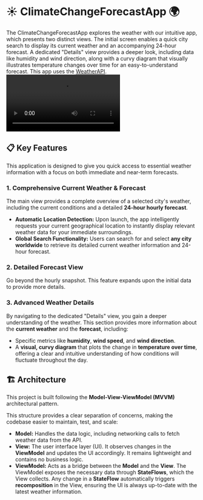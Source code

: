 # ☀️ ClimateChangeForecastApp 🌍
The ClimateChangeForecastApp explores the weather with our intuitive app, which presents two distinct views. The initial screen enables a quick city search to display its current weather and an accompanying 24-hour forecast. A dedicated "Details" view provides a deeper look, including data like humidity and wind direction, along with a curvy diagram that visually illustrates temperature changes over time for an easy-to-understand forecast. This app uses the [WeatherAPI](https://www.weatherapi.com/).
<video src="https://github.com/user-attachments/assets/072b1e6a-0d82-4a90-8cb6-e73e86114a19" controls></video>

## 📋 Key Features

This application is designed to give you quick access to essential weather information with a focus on both immediate and near-term forecasts.

### 1. Comprehensive Current Weather & Forecast

The main view provides a complete overview of a selected city's weather, including the current conditions and a detailed **24-hour hourly forecast**.

* **Automatic Location Detection:** Upon launch, the app intelligently requests your current geographical location to instantly display relevant weather data for your immediate surroundings.
* **Global Search Functionality:** Users can search for and select **any city worldwide** to retrieve its detailed current weather information and 24-hour forecast.

### 2. Detailed Forecast View

Go beyond the hourly snapshot. This feature expands upon the initial data to provide more details.

### 3. Advanced Weather Details

By navigating to the dedicated "Details" view, you gain a deeper understanding of the weather. This section provides more information about the **current weather** and the **forecast**, including:

* Specific metrics like **humidity**, **wind speed**, and **wind direction**.
* A **visual, curvy diagram** that plots the change in **temperature over time**, offering a clear and intuitive understanding of how conditions will fluctuate throughout the day.

## 🏗️ Architecture

This project is built following the **Model-View-ViewModel (MVVM)** architectural pattern.

This structure provides a clear separation of concerns, making the codebase easier to maintain, test, and scale:

* **Model:** Handles the data logic, including networking calls to fetch weather data from the API.
* **View:** The user interface layer (UI). It observes changes in the **ViewModel** and updates the UI accordingly. It remains lightweight and contains no business logic.
* **ViewModel:** Acts as a bridge between the **Model** and the **View**. The ViewModel exposes the necessary data through **StateFlows**, which the View collects. Any change in a **StateFlow** automatically triggers **recomposition** in the View, ensuring the UI is always up-to-date with the latest weather information.

